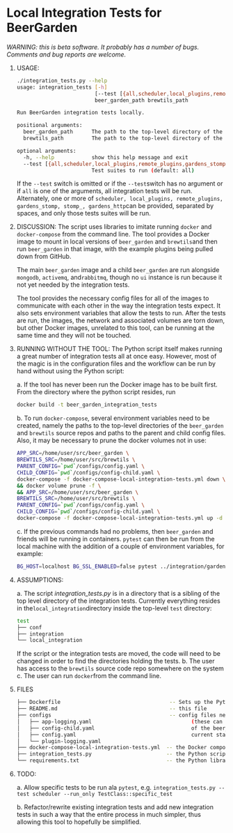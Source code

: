 # Local Integration Tests for BeerGarden

*WARNING: this is beta software. It probably has a number of bugs. Comments and bug reports are welcome.*

1. USAGE:
   
    ```bash
    ./integration_tests.py --help
    usage: integration_tests [-h]
                             [--test [{all,scheduler,local_plugins,remote_plugins,gardens_stomp,stomp_,gardens_http} [{all,scheduler,local_plugins,remote_plugins,gardens_stomp,stomp_,gardens_http} ...]]]
                             beer_garden_path brewtils_path
    
    Run BeerGarden integration tests locally.
    
    positional arguments:
      beer_garden_path      The path to the top-level directory of the beer garden sources
      brewtils_path         The path to the top-level directory of the brewtils sources
    
    optional arguments:
      -h, --help            show this help message and exit
      --test [{all,scheduler,local_plugins,remote_plugins,gardens_stomp,stomp_,gardens_http} [{all,scheduler,local_plugins,remote_plugins,gardens_stomp,stomp_,gardens_http} ...]]
                            Test suites to run (default: all)
    ```
    
    If the `--test` switch is omitted or if the `--test`switch has no argument or if `all` is one of the arguments, all integration tests will be run. Alternately, one or more of `scheduler, local_plugins, remote_plugins, gardens_stomp, stomp_, gardens_http`can be provided, separated by spaces, and only those tests suites will be run.
    
2. DISCUSSION: The script uses libraries to imitate running `docker` and `docker-compose` from the command line. The tool provides a Docker image to mount in local versions of `beer_garden` and `brewtils`and then run `beer_garden` in that image, with the example plugins being pulled down from GitHub.

    The main `beer_garden` image and a child `beer_garden` are run alongside `mongodb`, `activemq`, and`rabbitmq`, though no  `ui` instance is run because it not yet needed by the integration tests.

    The tool provides the necessary config files for all of the images to communicate with each other in the way the integration tests expect. It also sets environment variables that allow the tests to run. After the tests are run, the images, the network and associated volumes are torn down, but other Docker images, unrelated to this tool, can be running at the same time and they will not be touched.

3. RUNNING WITHOUT THE TOOL: The Python script itself makes running a great number of integration tests all at once easy. However, most of the magic is in the configuration files and the workflow can be run by hand without using the Python script:

    a. If the tool has never been run the Docker image has to be built first. From the directory where the python script resides, run

    ```bash
    docker build -t beer_garden_integration_tests
    ```

    b. To run `docker-compose`, several environment variables need to be created, namely the paths to the top-level directories of the `beer_garden` and `brewtils` source repos and paths to the parent and child config files. Also, it may be necessary to prune the docker volumes not in use:

    ```bash
    APP_SRC=/home/user/src/beer_garden \
    BREWTILS_SRC=/home/user/src/brewtils \
    PARENT_CONFIG=`pwd`/configs/config.yaml \
    CHILD_CONFIG=`pwd`/configs/config-child.yaml \
    docker-compose -f docker-compose-local-integration-tests.yml down \
    && docker volume prune -f \
    && APP_SRC=/home/user/src/beer_garden \
    BREWTILS_SRC=/home/user/src/brewtils \
    PARENT_CONFIG=`pwd`/configs/config.yaml \
    CHILD_CONFIG=`pwd`/configs/config-child.yaml \
    docker-compose -f docker-compose-local-integration-tests.yml up -d
    ```

    c. If the previous commands had no problems, then `beer_garden` and friends will be running in containers. `pytest` can then be run from the local machine with the addition of a couple of environment variables, for example:

    ```bash
    BG_HOST=localhost BG_SSL_ENABLED=false pytest ../integration/gardens_stomp/setup/garden_setup_test.py::TestGardenSetup::test_garden_manual_register_successful
    ```

4. ASSUMPTIONS:

    a. The script *integration_tests.py* is in a directory that is a sibling of the top level directory of the integration tests. Currently everything resides in the`local_integration`directory inside the top-level `test` directory:

    ```bash
    test
    ├── conf
    ├── integration
    └── local_integration
    ```

    If the script or the integration tests are moved, the code will need to be changed in order to find the directories holding the tests.
    b. The user has access to the `brewtils` source code repo somewhere on the system
    c. The user can run `docker`from the command line. 

5. FILES

    ```bash
    ├── Dockerfile                                   -- Sets up the Python environment for beer_garden
    ├── README.md                                    -- this file
    ├── configs                                      -- config files needed by beer_garden
    │   ├── app-logging.yaml                            	(these can be edited to change the behavior
    │   ├── config-child.yaml                           	of the beer_garden instances, however, their
    │   ├── config.yaml                                 	current state is what is needed by the tests)
    │   └── plugin-logging.yaml
    ├── docker-compose-local-integration-tests.yml  -- the Docker compose file to bring up the network
    ├── integration_tests.py                        -- the Python script for this tool
    └── requirements.txt                            -- the Python libraries need by Brewtils
    ```

6. TODO:

    a. Allow specific tests to be run ala `pytest`, e.g. `integration_tests.py --test scheduler --run_only TestClass::specific_test`

    b. Refactor/rewrite existing integration tests and add new integration tests in such a way that the entire process in much simpler, thus allowing this tool to hopefully be simplified.
